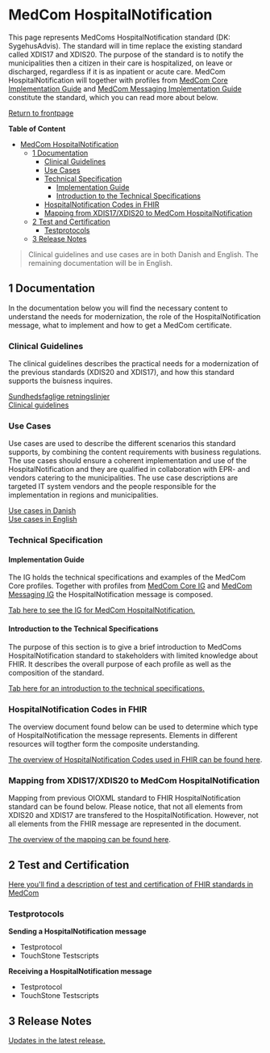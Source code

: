 # MedCom HospitalNotification

This page represents MedComs HospitalNotification standard (DK: SygehusAdvis). The standard will in time replace the existing standard called XDIS17 and XDIS20. The purpose of the standard is to notify the municipalities then a citizen in their care is hospitalized, on leave or discharged, regardless if it is as inpatient or acute care. MedCom HospitalNotification will together with profiles from <a href="https://medcomdk.github.io/dk-medcom-core/" target="_blank">MedCom Core Implementation Guide</a> and <a href="https://medcomdk.github.io/dk-medcom-messaging/" target="_blank">MedCom Messaging Implementation Guide</a> constitute the standard, which you can read more about below. 

<a href="https://medcomdk.github.io/MedComLandingPage/" target="_blank">Return to frontpage</a>

**Table of Content**
- [MedCom HospitalNotification](#medcom-hospitalnotification)
  * [1 Documentation](#1-documentation)
    + [Clinical Guidelines](#clinical-guidelines)
    + [Use Cases](#use-cases)
    + [Technical Specification](#technical-specification)
      - [Implementation Guide](#implementation-guide)
      - [Introduction to the Technical Specifications](#introduction-to-the-technical-specifications)
    + [HospitalNotification Codes in FHIR](#hospitalnotification-codes-in-fhir)
    + [Mapping from XDIS17/XDIS20 to MedCom HospitalNotification](#mapping-from-xdis17-xdis20-to-medcom-hospitalnotification)
  * [2 Test and Certification](#2-test-and-certification)
    + [Testprotocols](#testprotocols)
  * [3 Release Notes](#3-release-notes)

> Clinical guidelines and use cases are in both Danish and English. The remaining documentation will be in English.

## 1 Documentation 

In the documentation below you will find the necessary content to understand the needs for modernization, the role of the HospitalNotification message, what to implement and how to get a MedCom certificate.

### Clinical Guidelines

The clinical guidelines describes the practical needs for a modernization of the previous standards (XDIS20 and XDIS17), and how this standard supports the buisness inquires. 

[Sundhedsfaglige retningslinjer](assets/documents/Clinical-guidelines-DA.md) <br> 
[Clinical guidelines](assets/documents/Clinical-guidelines-ENG.md) 

### Use Cases

Use cases are used to describe the different scenarios this standard supports, by combining the content requirements with business regulations. The use cases should ensure a coherent implementation and use of the HospitalNotification and they are qualified in collaboration with EPR- and vendors catering to the municipalities.
The use case descriptions are targeted IT system vendors and the people responsible for the implementation in regions and municipalities.
 
[Use cases in Danish](assets/documents/UseCases-DA.md) <br> 
[Use cases in English](assets/documents/UseCases-ENG.md) 

### Technical Specification

#### Implementation Guide

The IG holds the technical specifications and examples of the MedCom Core profiles. Together with profiles from <a href="https://medcomdk.github.io/dk-medcom-core/" target="_blank">MedCom Core IG</a> and <a href="https://medcomdk.github.io/dk-medcom-messaging/" target="_blank">MedCom Messaging IG</a> the HospitalNotification message is composed.

<a href="https://build.fhir.org/ig/medcomdk/dk-medcom-core/" target="_blank">Tab here to see the IG for MedCom HospitalNotification.</a>

#### Introduction to the Technical Specifications

The purpose of this section is to give a brief introduction to MedComs HospitalNotification standard to stakeholders with limited knowledge about FHIR. It describes the overall purpose of each profile as well as the composition of the standard. 

[Tab here for an introduction to the technical specifications.](assets/documents/Intro-Technical-Spec-ENG.md)

### HospitalNotification Codes in FHIR

The overview document found below can be used to determine which type of HospitalNotification the message represents. Elements in different resources will togther form the composite understanding. 

[The overview of HospitalNotification Codes used in FHIR can be found here](/assets/documents/Overview-HospitalNotification-codes-FHIR.md).

### Mapping from XDIS17/XDIS20 to MedCom HospitalNotification

Mapping from previous OIOXML standard to FHIR HospitalNotification standard can be found below. Please notice, that not all elements from XDIS20 and XDIS17 are transfered to the HospitalNotification. However, not all elements from the FHIR message are represented in the document.

[The overview of the mapping can be found here](/assets/documents/Map_between_OIOXML_and_FHIR_HospitalNotification.md).

## 2 Test and Certification

<a href="https://medcomdk.github.io/MedComLandingPage/#3-test-and-certification" target="_blank">Here you'll find a description of test and certification of FHIR standards in MedCom</a>

### Testprotocols 

**Sending a HospitalNotification message**
* Testprotocol
* TouchStone Testscripts

**Receiving a HospitalNotification message**
* Testprotocol
* TouchStone Testscripts

## 3 Release Notes

[Updates in the latest release.](assets/documents/ReleaseNote-ENG.md)
